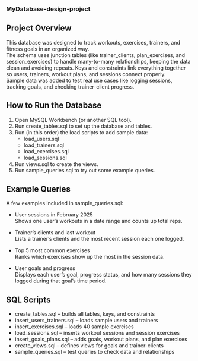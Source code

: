### MyDatabase-design-project
## Project Overview  
This database was designed to track workouts, exercises, trainers, and fitness goals in an organized way.  
The schema uses junction tables (like trainer_clients, plan_exercises, and session_exercises) to handle many-to-many relationships, keeping the data clean and avoiding repeats. Keys and constraints link everything together so users, trainers, workout plans, and sessions connect properly.  
Sample data was added to test real use cases like logging sessions, tracking goals, and checking trainer-client progress.

## How to Run the Database

1. Open MySQL Workbench (or another SQL tool).  
2. Run create_tables.sql to set up the database and tables.  
3. Run (in this order) the load scripts to add sample data:  
   - load_users.sql  
   - load_trainers.sql  
   - load_exercises.sql  
   - load_sessions.sql  
4. Run views.sql to create the views.  
5. Run sample_queries.sql to try out some example queries.  

## Example Queries

A few examples included in sample_queries.sql:

- User sessions in February 2025  
  Shows one user’s workouts in a date range and counts up total reps.  

- Trainer’s clients and last workout  
  Lists a trainer’s clients and the most recent session each one logged.  

- Top 5 most common exercises  
  Ranks which exercises show up the most in the session data.  

- User goals and progress  
  Displays each user’s goal, progress status, and how many sessions they logged during that goal’s time period.  

## SQL Scripts

- create_tables.sql – builds all tables, keys, and constraints  
- insert_users_trainers.sql – loads sample users and trainers  
- insert_exercises.sql – loads 40 sample exercises  
- load_sessions.sql – inserts workout sessions and session exercises  
- insert_goals_plans.sql – adds goals, workout plans, and plan exercises  
- create_views.sql – defines views for goals and trainer-clients  
- sample_queries.sql – test queries to check data and relationships  
